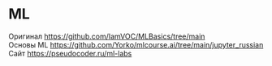 # ML
Оригинал https://github.com/IamVOC/MLBasics/tree/main  
Основы ML https://github.com/Yorko/mlcourse.ai/tree/main/jupyter_russian  
Сайт https://pseudocoder.ru/ml-labs
